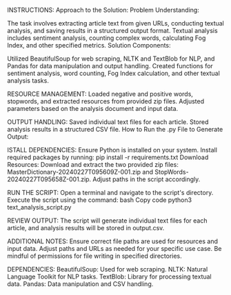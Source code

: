 INSTRUCTIONS:
Approach to the Solution:
Problem Understanding:

The task involves extracting article text from given URLs, conducting textual analysis, and saving results in a structured output format.
Textual analysis includes sentiment analysis, counting complex words, calculating Fog Index, and other specified metrics.
Solution Components:

Utilized BeautifulSoup for web scraping, NLTK and TextBlob for NLP, and Pandas for data manipulation and output handling.
Created functions for sentiment analysis, word counting, Fog Index calculation, and other textual analysis tasks.

RESOURCE MANAGEMENT:
Loaded negative and positive words, stopwords, and extracted resources from provided zip files.
Adjusted parameters based on the analysis document and input data.

OUTPUT HANDLING:
Saved individual text files for each article.
Stored analysis results in a structured CSV file.
How to Run the .py File to Generate Output:

ISTALL DEPENDENCIES:
Ensure Python is installed on your system.
Install required packages by running:
pip install -r requirements.txt
Download Resources:
Download and extract the two provided zip files: MasterDictionary-20240227T095609Z-001.zip and StopWords-20240227T095658Z-001.zip.
Adjust paths in the script accordingly.

RUN THE SCRIPT:
Open a terminal and navigate to the script's directory.
Execute the script using the command:
bash
Copy code
python3 text_analysis_script.py

REVIEW OUTPUT:
The script will generate individual text files for each article, and analysis results will be stored in output.csv.

ADDITIONAL NOTES:
Ensure correct file paths are used for resources and input data.
Adjust paths and URLs as needed for your specific use case.
Be mindful of permissions for file writing in specified directories.

DEPENDENCIES:
BeautifulSoup: Used for web scraping.
NLTK: Natural Language Toolkit for NLP tasks.
TextBlob: Library for processing textual data.
Pandas: Data manipulation and CSV handling.

